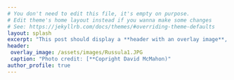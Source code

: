 ```yaml
---
# You don't need to edit this file, it's empty on purpose.
# Edit theme's home layout instead if you wanna make some changes
# See: https://jekyllrb.com/docs/themes/#overriding-theme-defaults
layout: splash
excerpt: "This post should display a **header with an overlay image**, if the theme supports it."
header:
 overlay_image: /assets/images/Russula1.JPG
 caption: "Photo credit: [**Copright David McMahon)"
author_profile: true
---
```

